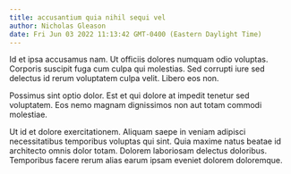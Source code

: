 ```yaml
---
title: accusantium quia nihil sequi vel
author: Nicholas Gleason
date: Fri Jun 03 2022 11:13:42 GMT-0400 (Eastern Daylight Time)
---
```

Id et ipsa accusamus nam. Ut officiis dolores numquam odio voluptas. Corporis suscipit fuga cum culpa qui molestias. Sed corrupti iure sed delectus id rerum voluptatem culpa velit. Libero eos non.

 Possimus sint optio dolor. Est et qui dolore at impedit tenetur sed voluptatem. Eos nemo magnam dignissimos non aut totam commodi molestiae.

 Ut id et dolore exercitationem. Aliquam saepe in veniam adipisci necessitatibus temporibus voluptas qui sint. Quia maxime natus beatae id architecto omnis dolor totam. Dolorem laboriosam delectus doloribus. Temporibus facere rerum alias earum ipsam eveniet dolorem doloremque.